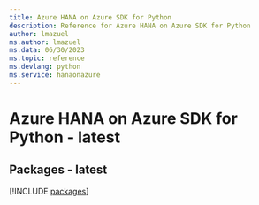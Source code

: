 ```yaml
---
title: Azure HANA on Azure SDK for Python
description: Reference for Azure HANA on Azure SDK for Python
author: lmazuel
ms.author: lmazuel
ms.data: 06/30/2023
ms.topic: reference
ms.devlang: python
ms.service: hanaonazure
---
```

# Azure HANA on Azure SDK for Python - latest
## Packages - latest
[!INCLUDE [packages](hana-on-azure-index.md)]